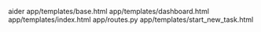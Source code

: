 aider app/templates/base.html app/templates/dashboard.html app/templates/index.html app/routes.py app/templates/start_new_task.html